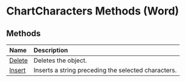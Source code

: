 
# ChartCharacters Methods (Word)

## Methods



|**Name**|**Description**|
|:-----|:-----|
|[Delete](a7e91ab2-7aeb-7a53-62b9-f5745cd02e38.md)|Deletes the object.|
|[Insert](e214b266-2d5b-c501-9c7b-00c9a557f693.md)|Inserts a string preceding the selected characters.|
